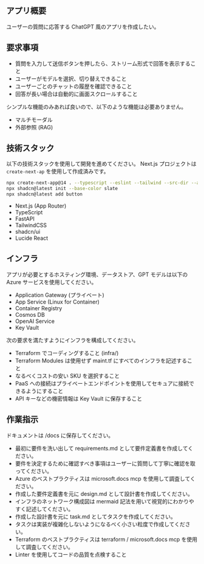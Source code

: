 ## アプリ概要

ユーザーの質問に応答する ChatGPT 風のアプリを作成したい。

## 要求事項

- 質問を入力して送信ボタンを押したら、ストリーム形式で回答を表示すること
- ユーザーがモデルを選択、切り替えできること
- ユーザーごとのチャットの履歴を確認できること
- 回答が長い場合は自動的に画面スクロールすること

シンプルな機能のみあれば良いので、以下のような機能は必要ありません。

- マルチモーダル
- 外部参照 (RAG)

## 技術スタック

以下の技術スタックを使用して開発を進めてください。
Next.js プロジェクトは `create-next-ap` を使用して作成済みです。

```bash
npx create-next-app@14 . --typescript --eslint --tailwind --src-dir --app --import-alias "@/*"
npx shadcn@latest init --base-color slate
npx shadcn@latest add button
```

- Next.js (App Router)
- TypeScript
- FastAPI
- TailwindCSS
- shadcn/ui
- Lucide React

## インフラ

アプリが必要とするホスティング環境、データストア、GPT モデルは以下の Azure サービスを使用してください。

- Application Gateway (プライベート)
- App Service (Linux for Container)
- Container Registry
- Cosmos DB
- OpenAI Service
- Key Vault

次の要求を満たすようにインフラを構成してください。

- Terraform でコーディングすること (infra/)
- Terraform Modules は使用せず maint.tf にすべてのインフラを記述すること
- なるべくコストの安い SKU を選択すること
- PaaS への接続はプライベートエンドポイントを使用してセキュアに接続できるようにすること
- API キーなどの機密情報は Key Vault に保存すること

## 作業指示

ドキュメントは /docs に保存してください。

- 最初に要件を洗い出して requirements.md として要件定義書を作成してください。
- 要件を決定するために確認すべき事項はユーザーに質問して丁寧に確認を取ってください。
- Azure のベストプラクティスは microsoft.docs mcp を使用して調査してください。
- 作成した要件定義書を元に design.md として設計書を作成してください。
- インフラのネットワーク構成図は mermaid 記法を用いて視覚的にわかりやすく記述してください。
- 作成した設計書を元に task.md としてタスクを作成してください。
- タスクは実装が複雑化しないようになるべく小さい粒度で作成してください。
- Terraform のベストプラクティスは terraform / microsoft.docs mcp を使用して調査してください。
- Linter を使用してコードの品質を点検すること
